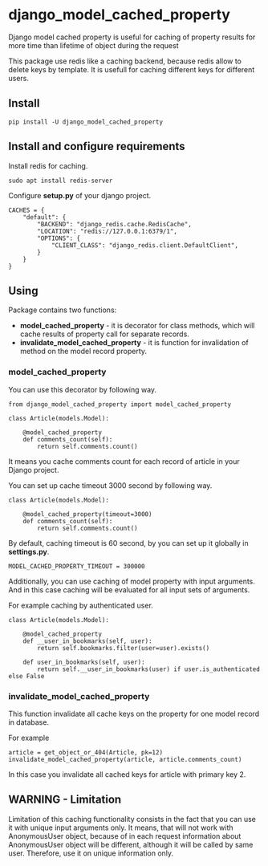 # django_model_cached_property

Django model cached property is useful for caching of property results for more time than lifetime of object during the request

This package use redis like a caching backend, because redis allow to delete keys by template. It is usefull for caching different keys for different users.

## Install

```pip install -U django_model_cached_property```

## Install and configure requirements

Install redis for caching.

```sudo apt install redis-server```

Configure **setup.py** of your django project.

```
CACHES = {
    "default": {
        "BACKEND": "django_redis.cache.RedisCache",
        "LOCATION": "redis://127.0.0.1:6379/1",
        "OPTIONS": {
            "CLIENT_CLASS": "django_redis.client.DefaultClient",
        }
    }
}
```

## Using

Package contains two functions:

* **model_cached_property** - it is decorator for class methods, which will cache results of property call for separate records.
* **invalidate_model_cached_property** - it is function for invalidation of method on the model record property.

### model_cached_property

You can use this decorator by following way.

```
from django_model_cached_property import model_cached_property

class Article(models.Model):
 
    @model_cached_property
    def comments_count(self):
        return self.comments.count()
```

It means you cache comments count for each record of article in your Django project.

You can set up cache timeout 3000 second by following way.

```
class Article(models.Model):
 
    @model_cached_property(timeout=3000)
    def comments_count(self):
        return self.comments.count()
```

By default, caching timeout is 60 second, by you can set up it globally in **settings.py**.

```
MODEL_CACHED_PROPERTY_TIMEOUT = 300000
```

Additionally, you can use caching of model property with input arguments. 
And in this case caching will be evaluated for all input sets of arguments.

For example caching by authenticated user.

```
class Article(models.Model):
 
    @model_cached_property
    def __user_in_bookmarks(self, user):
        return self.bookmarks.filter(user=user).exists()
 
    def user_in_bookmarks(self, user):
        return self.__user_in_bookmarks(user) if user.is_authenticated else False
```

### invalidate_model_cached_property

This function invalidate all cache keys on the property for one model record in database.

For example

```
article = get_object_or_404(Article, pk=12)
invalidate_model_cached_property(article, article.comments_count)
```

In this case you invalidate all cached keys for article with primary key 2.

## WARNING - Limitation

Limitation of this caching functionality consists in the fact that you can use it with unique input arguments only.
It means, that will not work with AnonymousUser object, because of in each request information about AnonymousUser object will be different, although it will be called by same user.
Therefore, use it on unique information only.
